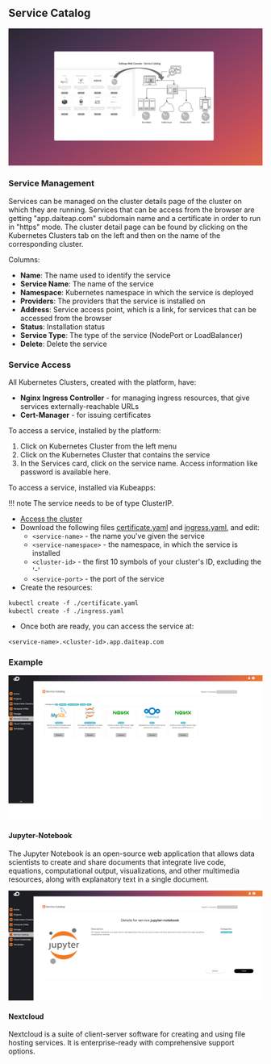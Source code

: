 
## Service Catalog



![Screenshot](img/service_catalog_deployment_principle.png)


### Service Management
Services can be managed on the cluster details page of the cluster on which they are running. Services that can be access from the browser are getting "app.daiteap.com" subdomain name and a certificate in order to run in "https" mode. The cluster detail page can be found by clicking on the Kubernetes Clusters tab on the left and then on the name of the corresponding cluster.

Columns:

* **Name**: The name used to identify the service
* **Service Name**: The name of the service
* **Namespace**: Kubernetes namespace in which the service is deployed
* **Providers**: The providers that the service is installed on
* **Address**: Service access point, which is a link, for services that can be accessed from the browser
* **Status**: Installation status
* **Service Type**: The type of the service (NodePort or LoadBalancer)
* **Delete**: Delete the service

### Service Access

All Kubernetes Clusters, created with the platform, have:

* **Nginx Ingress Controller** - for managing ingress resources, that give services externally-reachable URLs
* **Cert-Manager** - for issuing certificates

To access a service, installed by the platform:

1. Click on Kubernetes Cluster from the left menu
2. Click on the Kubernetes Cluster that contains the service
3. In the Services card, click on the service name. Access information like password is available here.

To access a service, installed via Kubeapps:

!!! note
    The service needs to be of type ClusterIP.

* [Access the cluster](/documentation/kubernetes_clusters/#accessing-resource-in-the-cluster)
* Download the following files <a href="/certificate.yaml" download>certificate.yaml</a> and <a href="/ingress.yaml" download>ingress.yaml</a>, and edit:
    * `<service-name>` - the name you've given the service
    * `<service-namespace>` - the namespace, in which the service is installed
    * `<cluster-id>` - the first 10 symbols of your cluster's ID, excluding the '-'
    * `<service-port>` - the port of the service
* Create the resources:
```
kubectl create -f ./certificate.yaml
kubectl create -f ./ingress.yaml
```
* Once both are ready, you can access the service at:
```
<service-name>.<cluster-id>.app.daiteap.com
```

### Example

![Screenshot](img/service_catalog.png)

#### Jupyter-Notebook

The Jupyter Notebook is an open-source web application that allows data scientists to create and share documents that integrate live code, equations, computational output, visualizations, and other multimedia resources, along with explanatory text in a single document.

![Screenshot](img/service_jupyternotebook-install.png)

#### Nextcloud

Nextcloud is a suite of client-server software for creating and using file hosting services. It is enterprise-ready with comprehensive support options.
